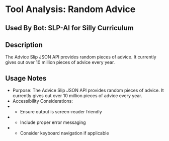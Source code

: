 # Tool Analysis: Random Advice

## Used By Bot: SLP-AI for Silly Curriculum

## Description
The Advice Slip JSON API provides random pieces of advice. It currently gives out over 10 million pieces of advice every year.


## Usage Notes
- Purpose: The Advice Slip JSON API provides random pieces of advice. It currently gives out over 10 million pieces of advice every year.
- Accessibility Considerations:
- - Ensure output is screen-reader friendly
- - Include proper error messaging
- - Consider keyboard navigation if applicable
